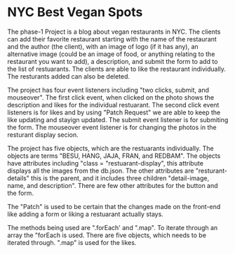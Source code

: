 # NYC Best Vegan Spots

The phase-1 Project is a blog about vegan restaurants in NYC. The clients can add their favorite restaurant starting with the name of the restaurant and the author (the client), with an image of logo (if it has any), an alternative image (could be an image of food, or anything relating to the restaurant you want to add), a description, and submit the form to add to the list of restuarants. The clients are able to like the restaurant individually. The resturants added can also be deleted. 

The project has four event listeners including "two clicks, submit, and mouseover". The first click event, when clicked on the photo shows the description and likes for the individual restuarant. The second click event listeners is for likes and by using "Patch Request" we are able to keep the like updating and stayign updated. The submit event listener is for submiting the form. The mouseover event listener is for changing the photos in the resturant display secion. 

The project has five objects, which are the restuarants individually. The objects are terms "BESU, HANG, JAJA, FRAN, and REDBAM". The objects have attributes including "class = "restuarant-display", this attribute displays all the images from the db.json. The other attributes are "resturant-details" this is the parent, and it includes three children "detail-image, name, and description". There are few other attributes for the button and the form. 

The "Patch" is used to be certain that the changes made on the front-end like adding a form or liking a restuarant actually stays. 

The methods being used are ".forEach' and ".map". To iterate through an array the "forEach is used. There are five objects, which needs to be iterated through. ".map" is used for the likes. 

